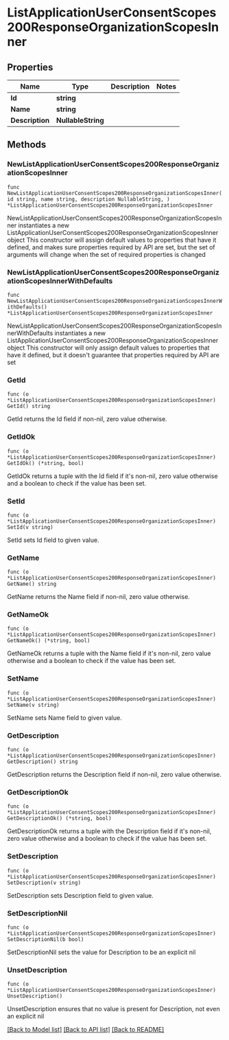# ListApplicationUserConsentScopes200ResponseOrganizationScopesInner

## Properties

Name | Type | Description | Notes
------------ | ------------- | ------------- | -------------
**Id** | **string** |  | 
**Name** | **string** |  | 
**Description** | **NullableString** |  | 

## Methods

### NewListApplicationUserConsentScopes200ResponseOrganizationScopesInner

`func NewListApplicationUserConsentScopes200ResponseOrganizationScopesInner(id string, name string, description NullableString, ) *ListApplicationUserConsentScopes200ResponseOrganizationScopesInner`

NewListApplicationUserConsentScopes200ResponseOrganizationScopesInner instantiates a new ListApplicationUserConsentScopes200ResponseOrganizationScopesInner object
This constructor will assign default values to properties that have it defined,
and makes sure properties required by API are set, but the set of arguments
will change when the set of required properties is changed

### NewListApplicationUserConsentScopes200ResponseOrganizationScopesInnerWithDefaults

`func NewListApplicationUserConsentScopes200ResponseOrganizationScopesInnerWithDefaults() *ListApplicationUserConsentScopes200ResponseOrganizationScopesInner`

NewListApplicationUserConsentScopes200ResponseOrganizationScopesInnerWithDefaults instantiates a new ListApplicationUserConsentScopes200ResponseOrganizationScopesInner object
This constructor will only assign default values to properties that have it defined,
but it doesn't guarantee that properties required by API are set

### GetId

`func (o *ListApplicationUserConsentScopes200ResponseOrganizationScopesInner) GetId() string`

GetId returns the Id field if non-nil, zero value otherwise.

### GetIdOk

`func (o *ListApplicationUserConsentScopes200ResponseOrganizationScopesInner) GetIdOk() (*string, bool)`

GetIdOk returns a tuple with the Id field if it's non-nil, zero value otherwise
and a boolean to check if the value has been set.

### SetId

`func (o *ListApplicationUserConsentScopes200ResponseOrganizationScopesInner) SetId(v string)`

SetId sets Id field to given value.


### GetName

`func (o *ListApplicationUserConsentScopes200ResponseOrganizationScopesInner) GetName() string`

GetName returns the Name field if non-nil, zero value otherwise.

### GetNameOk

`func (o *ListApplicationUserConsentScopes200ResponseOrganizationScopesInner) GetNameOk() (*string, bool)`

GetNameOk returns a tuple with the Name field if it's non-nil, zero value otherwise
and a boolean to check if the value has been set.

### SetName

`func (o *ListApplicationUserConsentScopes200ResponseOrganizationScopesInner) SetName(v string)`

SetName sets Name field to given value.


### GetDescription

`func (o *ListApplicationUserConsentScopes200ResponseOrganizationScopesInner) GetDescription() string`

GetDescription returns the Description field if non-nil, zero value otherwise.

### GetDescriptionOk

`func (o *ListApplicationUserConsentScopes200ResponseOrganizationScopesInner) GetDescriptionOk() (*string, bool)`

GetDescriptionOk returns a tuple with the Description field if it's non-nil, zero value otherwise
and a boolean to check if the value has been set.

### SetDescription

`func (o *ListApplicationUserConsentScopes200ResponseOrganizationScopesInner) SetDescription(v string)`

SetDescription sets Description field to given value.


### SetDescriptionNil

`func (o *ListApplicationUserConsentScopes200ResponseOrganizationScopesInner) SetDescriptionNil(b bool)`

 SetDescriptionNil sets the value for Description to be an explicit nil

### UnsetDescription
`func (o *ListApplicationUserConsentScopes200ResponseOrganizationScopesInner) UnsetDescription()`

UnsetDescription ensures that no value is present for Description, not even an explicit nil

[[Back to Model list]](../README.md#documentation-for-models) [[Back to API list]](../README.md#documentation-for-api-endpoints) [[Back to README]](../README.md)



